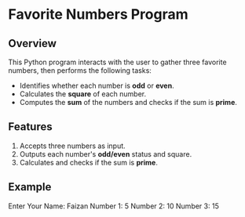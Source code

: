 # Favorite Numbers Program

## Overview
This Python program interacts with the user to gather three favorite numbers, then performs the following tasks:
- Identifies whether each number is **odd** or **even**.
- Calculates the **square** of each number.
- Computes the **sum** of the numbers and checks if the sum is **prime**.

## Features
1. Accepts three numbers as input.
2. Outputs each number's **odd/even** status and square.
3. Calculates and checks if the sum is **prime**.

## Example


Enter Your Name: Faizan
Number 1: 5
Number 2: 10
Number 3: 15
